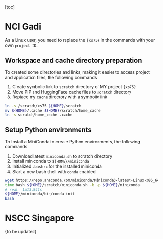 [toc]

# NCI Gadi

As a Linux user, you need to replace the `{xs75}` in the commands with your own `project ID`.

## Workspace and cache directory preparation

To created some directories and links, making it easier to access project and application files, the following commands

1. Create symbolic link to `scratch` directory of MY project `{xs75}`
2. Move PIP and HuggingFace cache files to `scratch` directory
3. Replace my `cache` directory with a symbolic link 

```bash
ln -s /scratch/xs75 ${HOME}/scratch
mv ${HOME}/.cache ${HOME}/scratch/home_cache
ln -s scratch/home_cache .cache
```

## Setup Python environments

To Install a MiniConda to create Python environments, the following commands

1. Download latest `miniconda.sh` to scratch directory
2. Install miniconda to `${HOME}/miniconda`
3. Initialized `.bashrc` for the installed miniconda
4. Start a new bash shell with `conda` enabled

```bash
wget https://repo.anaconda.com/miniconda/Miniconda3-latest-Linux-x86_64.sh -O ${HOME}/scratch/miniconda.sh
time bash ${HOME}/scratch/miniconda.sh -b -p ${HOME}/miniconda
# real	1m13.541s
${HOME}/miniconda/bin/conda init
bash
```

# NSCC Singapore

{to be updated}